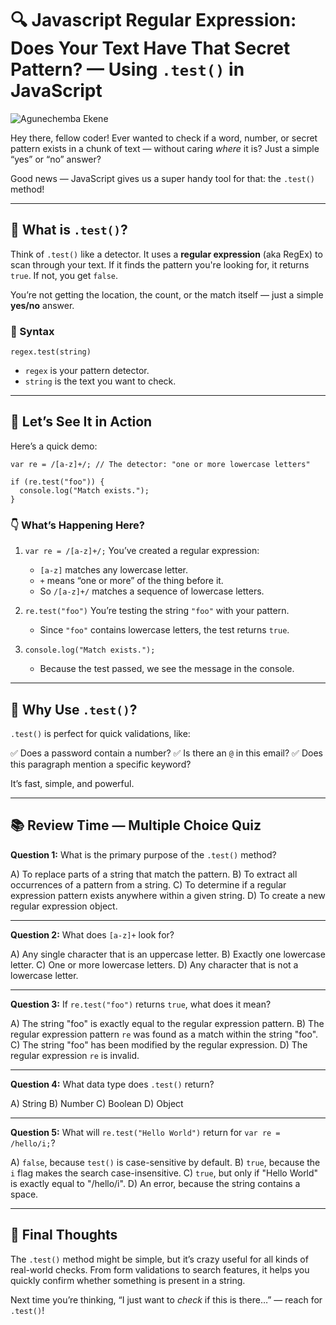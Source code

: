 # 🔍 Javascript Regular Expression: Does Your Text Have That Secret Pattern? — Using `.test()` in JavaScript


![Agunechemba Ekene](https://agunechembaekene.wordpress.com/wp-content/uploads/2025/05/a_little_albino_boy_searching_through_a.jpeg)

Hey there, fellow coder! Ever wanted to check if a word, number, or secret pattern exists in a chunk of text — without caring *where* it is? Just a simple “yes” or “no” answer?

Good news — JavaScript gives us a super handy tool for that: the `.test()` method!

---

## 🚀 What is `.test()`?

Think of `.test()` like a detector. It uses a **regular expression** (aka RegEx) to scan through your text. If it finds the pattern you're looking for, it returns `true`. If not, you get `false`.

You’re not getting the location, the count, or the match itself — just a simple **yes/no** answer.

### 📘 Syntax

```
regex.test(string)
```

* `regex` is your pattern detector.
* `string` is the text you want to check.

---

## 🧪 Let’s See It in Action

Here’s a quick demo:

```
var re = /[a-z]+/; // The detector: "one or more lowercase letters"

if (re.test("foo")) {
  console.log("Match exists.");
}
```

### 👇 What’s Happening Here?

1. `var re = /[a-z]+/;`
   You’ve created a regular expression:

   * `[a-z]` matches any lowercase letter.
   * `+` means “one or more” of the thing before it.
   * So `/[a-z]+/` matches a sequence of lowercase letters.

2. `re.test("foo")`
   You’re testing the string `"foo"` with your pattern.

   * Since `"foo"` contains lowercase letters, the test returns `true`.

3. `console.log("Match exists.");`

   * Because the test passed, we see the message in the console.

---

## 🎯 Why Use `.test()`?

`.test()` is perfect for quick validations, like:

✅ Does a password contain a number?
✅ Is there an `@` in this email?
✅ Does this paragraph mention a specific keyword?

It’s fast, simple, and powerful.

---

## 📚 Review Time — Multiple Choice Quiz

**Question 1:**
What is the primary purpose of the `.test()` method?

A) To replace parts of a string that match the pattern.
B) To extract all occurrences of a pattern from a string.
C) To determine if a regular expression pattern exists anywhere within a given string.
D) To create a new regular expression object.

---

**Question 2:**
What does `[a-z]+` look for?

A) Any single character that is an uppercase letter.
B) Exactly one lowercase letter.
C) One or more lowercase letters.
D) Any character that is not a lowercase letter.

---

**Question 3:**
If `re.test("foo")` returns `true`, what does it mean?

A) The string "foo" is exactly equal to the regular expression pattern.
B) The regular expression pattern `re` was found as a match within the string "foo".
C) The string "foo" has been modified by the regular expression.
D) The regular expression `re` is invalid.

---

**Question 4:**
What data type does `.test()` return?

A) String
B) Number
C) Boolean
D) Object

---

**Question 5:**
What will `re.test("Hello World")` return for `var re = /hello/i;`?

A) `false`, because `test()` is case-sensitive by default.
B) `true`, because the `i` flag makes the search case-insensitive.
C) `true`, but only if "Hello World" is exactly equal to "/hello/i".
D) An error, because the string contains a space.

---

## 🧠 Final Thoughts

The `.test()` method might be simple, but it’s crazy useful for all kinds of real-world checks. From form validations to search features, it helps you quickly confirm whether something is present in a string.

Next time you’re thinking, “I just want to *check* if this is there…” — reach for `.test()`!